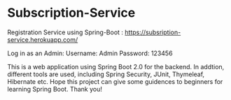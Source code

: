 # Subscription-Service
Registration Service using Spring-Boot : https://subsription-service.herokuapp.com/

Log in as an Admin:
Username: Admin
Password: 123456

This is a web application using Spring Boot 2.0 for the backend. 
In addtion, different tools are used, including Spring Security, JUnit, Thymeleaf, Hibernate etc.
Hope this project can give some guidences to beginners for learning Spring Boot.
Thank you!
